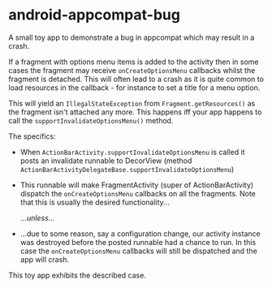 android-appcompat-bug
=====================

A small toy app to demonstrate a bug in appcompat which may result in a crash.

If a fragment with options menu items is added to the activity then in some
cases the fragment may receive `onCreateOptionsMenu` callbacks whilst the
fragment is detached. This will often lead to a crash as it is quite common to
load resources in the callback - for instance to set a title for a menu option.

This will yield an `IllegalStateException` from `Fragment.getResources()` as the
fragment isn't attached any more. This happens iff your app happens to call the
`supportInvalidateOptionsMenu()` method.

The specifics:

* When `ActionBarActivity.supportInvalidateOptionsMenu` is called it posts an
  invalidate runnable to DecorView (method
  `ActionBarActivityDelegateBase.supportInvalidateOptionsMenu`)
* This runnable will make FragmentActivity (super of ActionBarActivity) dispatch
  the `onCreateOptionsMenu` callbacks on all the fragments. Note that this is
  usually the desired functionality...

  *...unless...*

* ...due to some reason, say a configuration change, our activity instance was
  destroyed before the posted runnable had a chance to run. In this case the
  `onCreateOptionsMenu` callbacks will still be dispatched and the app will
  crash.

This toy app exhibits the described case.

